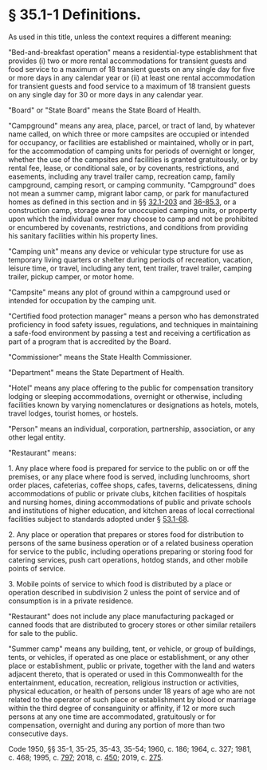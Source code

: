 # § 35.1-1 Definitions.

<p>As used in this title, unless the context requires a different meaning:</p><p>"Bed-and-breakfast operation" means a residential-type establishment that provides (i) two or more rental accommodations for transient guests and food service to a maximum of 18 transient guests on any single day for five or more days in any calendar year or (ii) at least one rental accommodation for transient guests and food service to a maximum of 18 transient guests on any single day for 30 or more days in any calendar year.</p><p>"Board" or "State Board" means the State Board of Health.</p><p>"Campground" means any area, place, parcel, or tract of land, by whatever name called, on which three or more campsites are occupied or intended for occupancy, or facilities are established or maintained, wholly or in part, for the accommodation of camping units for periods of overnight or longer, whether the use of the campsites and facilities is granted gratuitously, or by rental fee, lease, or conditional sale, or by covenants, restrictions, and easements, including any travel trailer camp, recreation camp, family campground, camping resort, or camping community. "Campground" does not mean a summer camp, migrant labor camp, or park for manufactured homes as defined in this section and in §§ <a href='/vacode/32.1-203/'>32.1-203</a> and <a href='/vacode/36-85.3/'>36-85.3</a>, or a construction camp, storage area for unoccupied camping units, or property upon which the individual owner may choose to camp and not be prohibited or encumbered by covenants, restrictions, and conditions from providing his sanitary facilities within his property lines.</p><p>"Camping unit" means any device or vehicular type structure for use as temporary living quarters or shelter during periods of recreation, vacation, leisure time, or travel, including any tent, tent trailer, travel trailer, camping trailer, pickup camper, or motor home.</p><p>"Campsite" means any plot of ground within a campground used or intended for occupation by the camping unit.</p><p>"Certified food protection manager" means a person who has demonstrated proficiency in food safety issues, regulations, and techniques in maintaining a safe-food environment by passing a test and receiving a certification as part of a program that is accredited by the Board.</p><p>"Commissioner" means the State Health Commissioner.</p><p>"Department" means the State Department of Health.</p><p>"Hotel" means any place offering to the public for compensation transitory lodging or sleeping accommodations, overnight or otherwise, including facilities known by varying nomenclatures or designations as hotels, motels, travel lodges, tourist homes, or hostels.</p><p>"Person" means an individual, corporation, partnership, association, or any other legal entity.</p><p>"Restaurant" means:</p><p>1. Any place where food is prepared for service to the public on or off the premises, or any place where food is served, including lunchrooms, short order places, cafeterias, coffee shops, cafes, taverns, delicatessens, dining accommodations of public or private clubs, kitchen facilities of hospitals and nursing homes, dining accommodations of public and private schools and institutions of higher education, and kitchen areas of local correctional facilities subject to standards adopted under § <a href='/vacode/53.1-68/'>53.1-68</a>.</p><p>2. Any place or operation that prepares or stores food for distribution to persons of the same business operation or of a related business operation for service to the public, including operations preparing or storing food for catering services, push cart operations, hotdog stands, and other mobile points of service.</p><p>3. Mobile points of service to which food is distributed by a place or operation described in subdivision 2 unless the point of service and of consumption is in a private residence.</p><p>"Restaurant" does not include any place manufacturing packaged or canned foods that are distributed to grocery stores or other similar retailers for sale to the public.</p><p>"Summer camp" means any building, tent, or vehicle, or group of buildings, tents, or vehicles, if operated as one place or establishment, or any other place or establishment, public or private, together with the land and waters adjacent thereto, that is operated or used in this Commonwealth for the entertainment, education, recreation, religious instruction or activities, physical education, or health of persons under 18 years of age who are not related to the operator of such place or establishment by blood or marriage within the third degree of consanguinity or affinity, if 12 or more such persons at any one time are accommodated, gratuitously or for compensation, overnight and during any portion of more than two consecutive days.</p><p>Code 1950, §§ 35-1, 35-25, 35-43, 35-54; 1960, c. 186; 1964, c. 327; 1981, c. 468; 1995, c. <a href='http://lis.virginia.gov/cgi-bin/legp604.exe?951+ful+CHAP0797'>797</a>; 2018, c. <a href='http://lis.virginia.gov/cgi-bin/legp604.exe?181+ful+CHAP0450'>450</a>; 2019, c. <a href='http://lis.virginia.gov/cgi-bin/legp604.exe?191+ful+CHAP0275'>275</a>.</p>